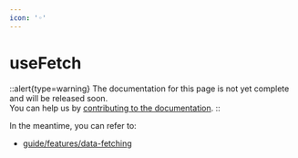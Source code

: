 ```yaml
---
icon: '◦'
---
```


# useFetch

::alert{type=warning}
The documentation for this page is not yet complete and will be released soon.<br>
You can help us by [contributing to the documentation](/community/contribution#documentation-guide).
::

In the meantime, you can refer to:

- [guide/features/data-fetching](/guide/features/data-fetching)
